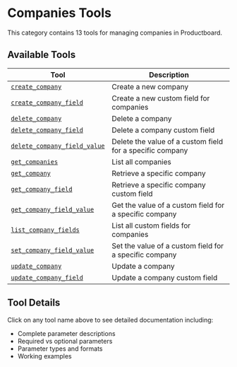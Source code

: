 # Companies Tools

This category contains 13 tools for managing companies in Productboard.

## Available Tools

| Tool                                                            | Description                                               |
| --------------------------------------------------------------- | --------------------------------------------------------- |
| [`create_company`](./create_company.md)                         | Create a new company                                      |
| [`create_company_field`](./create_company_field.md)             | Create a new custom field for companies                   |
| [`delete_company`](./delete_company.md)                         | Delete a company                                          |
| [`delete_company_field`](./delete_company_field.md)             | Delete a company custom field                             |
| [`delete_company_field_value`](./delete_company_field_value.md) | Delete the value of a custom field for a specific company |
| [`get_companies`](./get_companies.md)                           | List all companies                                        |
| [`get_company`](./get_company.md)                               | Retrieve a specific company                               |
| [`get_company_field`](./get_company_field.md)                   | Retrieve a specific company custom field                  |
| [`get_company_field_value`](./get_company_field_value.md)       | Get the value of a custom field for a specific company    |
| [`list_company_fields`](./list_company_fields.md)               | List all custom fields for companies                      |
| [`set_company_field_value`](./set_company_field_value.md)       | Set the value of a custom field for a specific company    |
| [`update_company`](./update_company.md)                         | Update a company                                          |
| [`update_company_field`](./update_company_field.md)             | Update a company custom field                             |

## Tool Details

Click on any tool name above to see detailed documentation including:

- Complete parameter descriptions
- Required vs optional parameters
- Parameter types and formats
- Working examples
